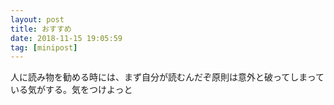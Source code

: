```yaml
---
layout: post
title: おすすめ
date: 2018-11-15 19:05:59
tag: [minipost]
---
```


人に読み物を勧める時には、まず自分が読むんだぞ原則は意外と破ってしまっている気がする。気をつけよっと
